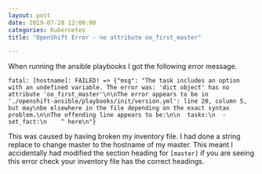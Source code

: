 ```yaml
---
layout: post
date: 2019-07-28 12:00:00
categories: Kubernetes
title: "OpenShift Error - no attribute oo_first_master"

---
```

<!--more-->

When running the ansible playbooks I got the following error message.

```
fatal: [hostname]: FAILED! => {"msg": "The task includes an option with an undefined variable. The error was: 'dict object' has no attribute 'oo_first_master'\n\nThe error appears to be in './openshift-ansible/playbooks/init/version.yml': line 20, column 5, but may\nbe elsewhere in the file depending on the exact syntax problem.\n\nThe offending line appears to be:\n\n  tasks:\n  - set_fact:\n    ^ here\n"}
```

This was caused by having broken my inventory file. I had done a string replace to change master to the hostname of my master. This meant I accidentally had modified the section heading for `[master]` if you are seeing this error check your inventory file has the correct headings.
